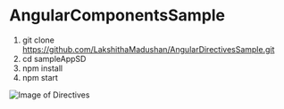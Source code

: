 # AngularComponentsSample

1) git clone https://github.com/LakshithaMadushan/AngularDirectivesSample.git
2) cd sampleAppSD
3) npm install
4) npm start

![Image of Directives](https://csharpcorner-mindcrackerinc.netdna-ssl.com/article/explore-directives-in-angular2/Images/Clipboard02.jpg)
